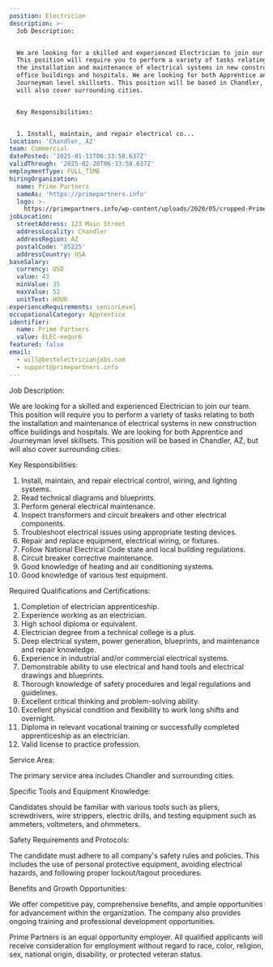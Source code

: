 ```yaml
---
position: Electrician
description: >-
  Job Description:


  We are looking for a skilled and experienced Electrician to join our team.
  This position will require you to perform a variety of tasks relating to both
  the installation and maintenance of electrical systems in new construction
  office buildings and hospitals. We are looking for both Apprentice and
  Journeyman level skillsets. This position will be based in Chandler, AZ, but
  will also cover surrounding cities.


  Key Responsibilities:


  1. Install, maintain, and repair electrical co...
location: 'Chandler, AZ'
team: Commercial
datePosted: '2025-01-11T06:33:58.637Z'
validThrough: '2025-02-20T06:33:58.637Z'
employmentType: FULL_TIME
hiringOrganization:
  name: Prime Partners
  sameAs: 'https://primepartners.info'
  logo: >-
    https://primepartners.info/wp-content/uploads/2020/05/cropped-Prime-Partners-Logo-NO-BG-1-1.png
jobLocation:
  streetAddress: 123 Main Street
  addressLocality: Chandler
  addressRegion: AZ
  postalCode: '85225'
  addressCountry: USA
baseSalary:
  currency: USD
  value: 43
  minValue: 35
  maxValue: 52
  unitText: HOUR
experienceRequirements: seniorLevel
occupationalCategory: Apprentice
identifier:
  name: Prime Partners
  value: ELEC-eequr6
featured: false
email:
  - will@bestelectricianjobs.com
  - support@primepartners.info
---
```




Job Description:

We are looking for a skilled and experienced Electrician to join our team. This position will require you to perform a variety of tasks relating to both the installation and maintenance of electrical systems in new construction office buildings and hospitals. We are looking for both Apprentice and Journeyman level skillsets. This position will be based in Chandler, AZ, but will also cover surrounding cities.

Key Responsibilities:

1. Install, maintain, and repair electrical control, wiring, and lighting systems.
2. Read technical diagrams and blueprints.
3. Perform general electrical maintenance.
4. Inspect transformers and circuit breakers and other electrical components.
5. Troubleshoot electrical issues using appropriate testing devices.
6. Repair and replace equipment, electrical wiring, or fixtures.
7. Follow National Electrical Code state and local building regulations.
8. Circuit breaker corrective maintenance.
9. Good knowledge of heating and air conditioning systems.
10. Good knowledge of various test equipment.

Required Qualifications and Certifications:

1. Completion of electrician apprenticeship.
2. Experience working as an electrician.
3. High school diploma or equivalent.
4. Electrician degree from a technical college is a plus.
5. Deep electrical system, power generation, blueprints, and maintenance and repair knowledge.
6. Experience in industrial and/or commercial electrical systems.
7. Demonstrable ability to use electrical and hand tools and electrical drawings and blueprints.
8. Thorough knowledge of safety procedures and legal regulations and guidelines.
9. Excellent critical thinking and problem-solving ability.
10. Excellent physical condition and flexibility to work long shifts and overnight.
11. Diploma in relevant vocational training or successfully completed apprenticeship as an electrician.
12. Valid license to practice profession.

Service Area:

The primary service area includes Chandler and surrounding cities.

Specific Tools and Equipment Knowledge:

Candidates should be familiar with various tools such as pliers, screwdrivers, wire strippers, electric drills, and testing equipment such as ammeters, voltmeters, and ohmmeters.

Safety Requirements and Protocols:

The candidate must adhere to all company's safety rules and policies. This includes the use of personal protective equipment, avoiding electrical hazards, and following proper lockout/tagout procedures.

Benefits and Growth Opportunities:

We offer competitive pay, comprehensive benefits, and ample opportunities for advancement within the organization. The company also provides ongoing training and professional development opportunities.

Prime Partners is an equal opportunity employer. All qualified applicants will receive consideration for employment without regard to race, color, religion, sex, national origin, disability, or protected veteran status.
